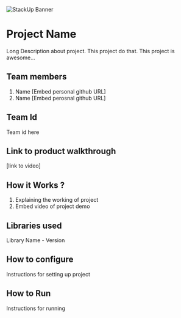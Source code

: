 ![StackUp Banner](https://tinkerhub.frappe.cloud/files/stackup%20banner.jpeg)

# Project Name

Long Description about project. This project do that. This project is awesome...

## Team members

1. Name [Embed personal github URL]
2. Name [Embed perosnal github URL]

## Team Id

Team id here

## Link to product walkthrough

[link to video]

## How it Works ?

1. Explaining the working of project
2. Embed video of project demo

## Libraries used

Library Name - Version

## How to configure

Instructions for setting up project

## How to Run

Instructions for running
